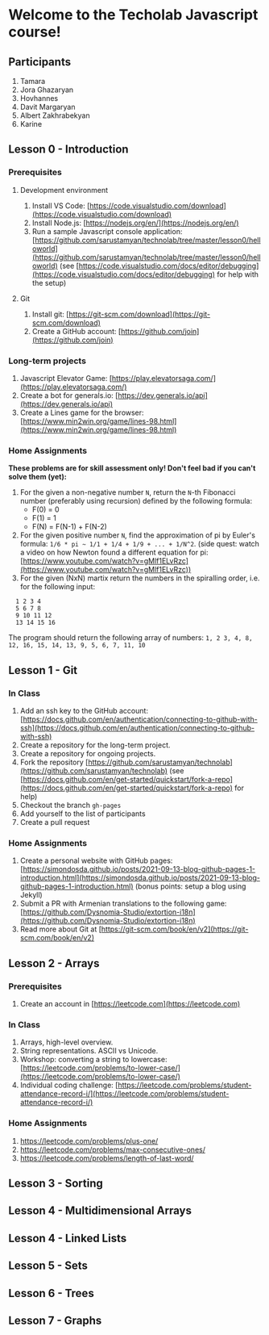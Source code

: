# Welcome to the Techolab Javascript course!

## Participants

1. Tamara
2. Jora Ghazaryan
3. Hovhannes
4. Davit Margaryan
5. Albert Zakhrabekyan
6. Karine

## Lesson 0 - Introduction

### Prerequisites

1. Development environment

   1. Install VS Code: [https://code.visualstudio.com/download](https://code.visualstudio.com/download)
   2. Install Node.js: [https://nodejs.org/en/](https://nodejs.org/en/)
   3. Run a sample Javascript console application: [https://github.com/sarustamyan/technolab/tree/master/lesson0/helloworld](https://github.com/sarustamyan/technolab/tree/master/lesson0/helloworld) (see [https://code.visualstudio.com/docs/editor/debugging](https://code.visualstudio.com/docs/editor/debugging) for help with the setup)

2. Git 

   1. Install git: [https://git-scm.com/download](https://git-scm.com/download)
   2. Create a GitHub account: [https://github.com/join](https://github.com/join)

### Long-term projects

1. Javascript Elevator Game: [https://play.elevatorsaga.com/](https://play.elevatorsaga.com/)
2. Create a bot for generals.io: [https://dev.generals.io/api](https://dev.generals.io/api)
3. Create a Lines game for the browser: [https://www.min2win.org/game/lines-98.html](https://www.min2win.org/game/lines-98.html)

### Home Assignments

**These problems are for skill assessment only! Don't feel bad if you can't solve them (yet):**

1. For the given a non-negative number `N`, return the `N`-th Fibonacci number (preferably using recursion) defined by the following formula: 
   - F(0) = 0
   - F(1) = 1
   - F(N) = F(N-1) + F(N-2) 
2. For the given positive number `N`, find the approximation of pi by Euler's formula: `1/6 * pi ~ 1/1 + 1/4 + 1/9 + ... + 1/N^2`. (side quest: watch a video on how  Newton found a different equation for pi: [https://www.youtube.com/watch?v=gMlf1ELvRzc](https://www.youtube.com/watch?v=gMlf1ELvRzc))  
3. For the given (NxN) martix return the numbers in the spiralling order, i.e. for the following input:
```
  1 2 3 4 
  5 6 7 8 
  9 10 11 12
  13 14 15 16
```
  The program should return the following array of numbers: `1, 2 3, 4, 8, 12, 16, 15, 14, 13, 9, 5, 6, 7, 11, 10`

## Lesson 1 - Git

### In Class

1. Add an ssh key to the GitHub account: [https://docs.github.com/en/authentication/connecting-to-github-with-ssh](https://docs.github.com/en/authentication/connecting-to-github-with-ssh)
2. Create a repository for the long-term project.
3. Create a repository for ongoing projects.
4. Fork the repository [https://github.com/sarustamyan/technolab](https://github.com/sarustamyan/technolab) (see [https://docs.github.com/en/get-started/quickstart/fork-a-repo](https://docs.github.com/en/get-started/quickstart/fork-a-repo) for help)
5. Checkout the branch `gh-pages`
6. Add yourself to the list of participants
7. Create a pull request 

### Home Assignments

1. Create a personal website with GitHub pages: [https://simondosda.github.io/posts/2021-09-13-blog-github-pages-1-introduction.html](https://simondosda.github.io/posts/2021-09-13-blog-github-pages-1-introduction.html) (bonus points: setup a blog using Jekyll)
2. Submit a PR with Armenian translations to the following game: [https://github.com/Dysnomia-Studio/extortion-i18n](https://github.com/Dysnomia-Studio/extortion-i18n)
3. Read more about Git at [https://git-scm.com/book/en/v2](https://git-scm.com/book/en/v2)

## Lesson 2 - Arrays

### Prerequisites

1. Create an account in [https://leetcode.com](https://leetcode.com)

### In Class

1. Arrays, high-level overview.
2. String representations. ASCII vs Unicode.
3. Workshop: converting a string to lowercase: [https://leetcode.com/problems/to-lower-case/](https://leetcode.com/problems/to-lower-case/)
4. Individual coding challenge: [https://leetcode.com/problems/student-attendance-record-i/](https://leetcode.com/problems/student-attendance-record-i/)

### Home Assignments

1. https://leetcode.com/problems/plus-one/
2. https://leetcode.com/problems/max-consecutive-ones/
3. https://leetcode.com/problems/length-of-last-word/

## Lesson 3 - Sorting

## Lesson 4 - Multidimensional Arrays

## Lesson 4 - Linked Lists

## Lesson 5 - Sets

## Lesson 6 - Trees

## Lesson 7 - Graphs



